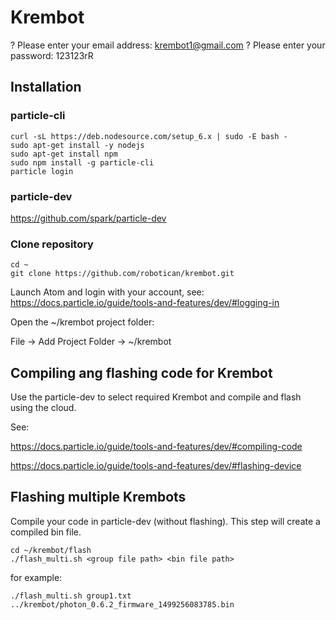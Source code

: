 # Krembot

? Please enter your email address: krembot1@gmail.com
? Please enter your password: 123123rR

## Installation

### particle-cli
```
curl -sL https://deb.nodesource.com/setup_6.x | sudo -E bash -
sudo apt-get install -y nodejs
sudo apt-get install npm
sudo npm install -g particle-cli
particle login
```

### particle-dev
https://github.com/spark/particle-dev

### Clone repository
```
cd ~
git clone https://github.com/robotican/krembot.git
```

Launch Atom and login with your account, see: https://docs.particle.io/guide/tools-and-features/dev/#logging-in

Open the ~/krembot project folder:

File -> Add Project Folder -> ~/krembot


## Compiling ang flashing code for Krembot
Use the particle-dev to select required Krembot and compile and flash using the cloud.

See:

https://docs.particle.io/guide/tools-and-features/dev/#compiling-code

https://docs.particle.io/guide/tools-and-features/dev/#flashing-device

## Flashing multiple Krembots
Compile your code in particle-dev (without flashing). This step will create a compiled bin file.
```
cd ~/krembot/flash
./flash_multi.sh <group file path> <bin file path>
```
for example:
```
./flash_multi.sh group1.txt ../krembot/photon_0.6.2_firmware_1499256083785.bin
```

